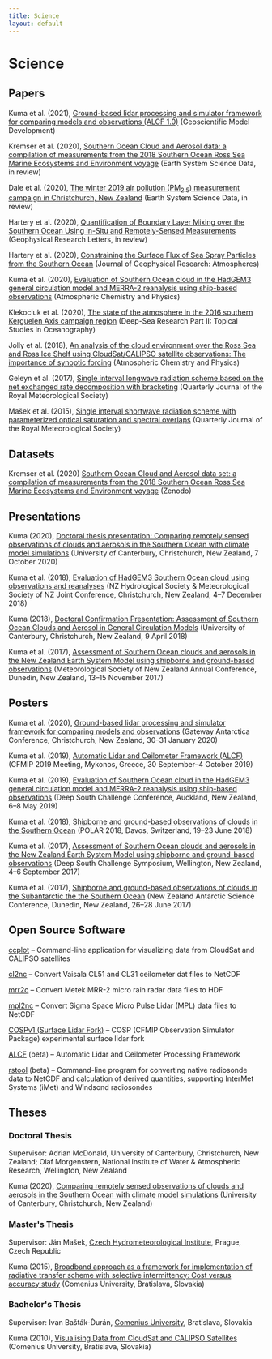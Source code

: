 ```yaml
---
title: Science
layout: default
---
```


# Science

## Papers

Kuma et al. (2021), [Ground-based lidar processing and simulator framework for comparing models and observations (ALCF 1.0)](papers/kuma_et_al_2021/) (Geoscientific Model Development)

Kremser et al. (2020), [Southern Ocean Cloud and Aerosol data: a compilation of measurements from the 2018 Southern Ocean Ross Sea Marine Ecosystems and Environment voyage](https://essd.copernicus.org/preprints/essd-2020-321/) (Earth System Science Data, in review)

Dale et al. (2020), [The winter 2019 air pollution (PM<sub>2.5</sub>) measurement campaign in Christchurch, New Zealand](https://essd.copernicus.org/preprints/essd-2020-276/) (Earth System Science Data, in review)

Hartery et al. (2020), [Quantification of Boundary Layer Mixing over the Southern Ocean Using In-Situ and Remotely-Sensed Measurements](https://www.essoar.org/doi/abs/10.1002/essoar.10502904.1) (Geophysical Research Letters, in review)

Hartery et al. (2020), [Constraining the Surface Flux of Sea Spray Particles from the Southern Ocean](https://agupubs.onlinelibrary.wiley.com/doi/10.1029/2019JD032026) (Journal of Geophysical Research: Atmospheres)

Kuma et al. (2020), [Evaluation of Southern Ocean cloud in the HadGEM3 general circulation model and MERRA-2 reanalysis using ship-based observations](papers/kuma_et_al_2020a/) (Atmospheric Chemistry and Physics)

Klekociuk et al. (2020), [The state of the atmosphere in the 2016 southern Kerguelen Axis campaign region](https://www.sciencedirect.com/science/article/pii/S0967064518301395) (Deep-Sea Research Part II: Topical Studies in Oceanography)

Jolly et al. (2018), [An analysis of the cloud environment over the Ross Sea and Ross Ice Shelf using CloudSat/CALIPSO satellite observations: The importance of synoptic forcing](https://www.atmos-chem-phys.net/18/9723/2018/acp-18-9723-2018.html) (Atmospheric Chemistry and Physics)

Geleyn et al. (2017), [Single interval longwave radiation scheme based on the net exchanged rate decomposition with bracketing](https://rmets.onlinelibrary.wiley.com/doi/full/10.1002/qj.3006) (Quarterly Journal of the Royal Meteorological Society)

Mašek et al. (2015), [Single interval shortwave radiation scheme with parameterized optical saturation and spectral overlaps](https://rmets.onlinelibrary.wiley.com/doi/full/10.1002/qj.2653) (Quarterly Journal of the Royal Meteorological Society)

## Datasets

Kremser et al. (2020) [Southern Ocean Cloud and Aerosol data set: a compilation of measurements from the 2018 Southern Ocean Ross Sea Marine Ecosystems and Environment voyage](https://zenodo.org/record/4060237) (Zenodo)

## Presentations

Kuma (2020), [Doctoral thesis presentation: Comparing remotely sensed observations of clouds and aerosols in the Southern Ocean with climate model simulations](https://github.com/peterkuma/research/raw/master/presentations/Kuma%20(2020)%2C%20Doctoral%20thesis%20presentation:%20Comparing%20remotely%20sensed%20observations%20of%20clouds%20and%20aerosols%20in%20the%20Southern%20Ocean%20with%20climate%20model%20simulations.pdf) (University of Canterbury, Christchurch, New Zealand, 7 October 2020)

Kuma et al. (2018), [Evaluation of HadGEM3 Southern Ocean cloud using observations and reanalyses](https://github.com/peterkuma/research/raw/master/presentations/Kuma%20et%20al.%20(2018),%20Evaluation%20of%20HadGEM3%20Southern%20Ocean%20cloud%20using%20observations%20and%20reanalyses.pdf) (NZ Hydrological Society & Meteorological Society of NZ Joint Conference, Christchurch, New Zealand, 4–7 December 2018)

Kuma (2018), [Doctoral Confirmation Presentation: Assessment of Southern Ocean Clouds and Aerosol in General Circulation Models](https://github.com/peterkuma/research/raw/master/presentations/Kuma%20(2018)%2C%20Doctoral%20Confirmation%20Presentation:%20Assessment%20of%20Southern%20Ocean%20Clouds%20and%20Aerosol%20in%20General%20Circulation%20Models.pdf) (University of Canterbury, Christchurch, New Zealand, 9 April 2018)

Kuma et al. (2017), [Assessment of Southern Ocean clouds and aerosols in the New Zealand Earth System Model using shipborne and ground-based observations](https://github.com/peterkuma/research/raw/master/presentations/Kuma%20et%20al.%20(2017)%2C%20Assessment%20of%20Southern%20Ocean%20clouds%20and%20aerosols%20in%20the%20New%20Zealand%20Earth%20System%20Model%20using%20shipborne%20and%20ground-based%20observations.pdf) (Meteorological Society of New Zealand Annual Conference, Dunedin, New Zealand, 13–15 November 2017)

## Posters

Kuma et al. (2020), [Ground-based lidar processing and simulator framework for comparing models and observations](https://zenodo.org/record/3764299) (Gateway Antarctica Conference, Christchurch, New Zealand, 30–31 January 2020)

Kuma et al. (2019), [Automatic Lidar and Ceilometer Framework (ALCF)](https://zenodo.org/record/3764287) (CFMIP 2019 Meeting, Mykonos, Greece, 30 September–4 October 2019)

Kuma et al. (2019), [Evaluation of Southern Ocean cloud in the HadGEM3 general circulation model and MERRA-2 reanalysis using ship-based observations](https://zenodo.org/record/3764275) (Deep South Challenge Conference, Auckland, New Zealand, 6–8 May 2019)

Kuma et al. (2018), [Shipborne and ground-based observations of clouds in the Southern Ocean](https://zenodo.org/record/3764269) (POLAR 2018, Davos, Switzerland, 19–23 June 2018)

Kuma et al. (2017), [Assessment of Southern Ocean clouds and aerosols in the New Zealand Earth System Model using shipborne and ground-based observations](https://zenodo.org/record/3764267) (Deep South Challenge Symposium, Wellington, New Zealand, 4–6 September 2017)

Kuma et al. (2017), [Shipborne and ground-based observations of clouds in the Subantarctic the the Southern Ocean](https://zenodo.org/record/3764265) (New Zealand Antarctic Science Conference, Dunedin, New Zealand, 26–28 June 2017)

## Open Source Software

[ccplot](http://ccplot.org/) – Command-line application for visualizing data from CloudSat and CALIPSO satellites

[cl2nc](https://github.com/peterkuma/cl2nc) – Convert Vaisala CL51 and CL31 ceilometer dat files to NetCDF

[mrr2c](https://github.com/peterkuma/mrr2c) – Convert Metek MRR-2 micro rain radar data files to HDF

[mpl2nc](https://github.com/peterkuma/mpl2nc) – Convert Sigma Space Micro Pulse Lidar (MPL) data files to NetCDF

[COSPv1 (Surface Lidar Fork)](https://github.com/peterkuma/COSPv1) – COSP (CFMIP Observation Simulator Package) experimental surface lidar fork

[ALCF](https://alcf-lidar.github.io) (beta) – Automatic Lidar and Ceilometer Processing Framework

[rstool](https://github.com/peterkuma/rstool) (beta) – Command-line program for converting native radiosonde data to NetCDF and calculation of derived quantities, supporting InterMet Systems (iMet) and Windsond radiosondes 

## Theses

### Doctoral Thesis

Supervisor: Adrian McDonald, University of Canterbury, Christchurch, New Zealand; Olaf Morgenstern, National Institute of Water & Atmospheric Research, Wellington, New Zealand

Kuma (2020), [Comparing remotely sensed observations of clouds and aerosols in the Southern Ocean with climate model simulations](theses/kuma_2020/) (University of Canterbury, Christchurch, New Zealand)

### Master's Thesis

Supervisor: Ján Mašek, [Czech Hydrometeorological Institute](http://portal.chmi.cz/?l=en), Prague, Czech Republic

Kuma (2015), [Broadband approach as a framework for implementation of radiative transfer scheme with selective intermittency: Cost versus accuracy study](theses/kuma_2015/) (Comenius University, Bratislava, Slovakia)

### Bachelor's Thesis

Supervisor: Ivan Bašták-Ďurán, [Comenius University](https://uniba.sk/en), Bratislava, Slovakia

Kuma (2010), [Visualising Data from CloudSat and CALIPSO Satellites](theses/kuma_2010/) (Comenius University, Bratislava, Slovakia)
